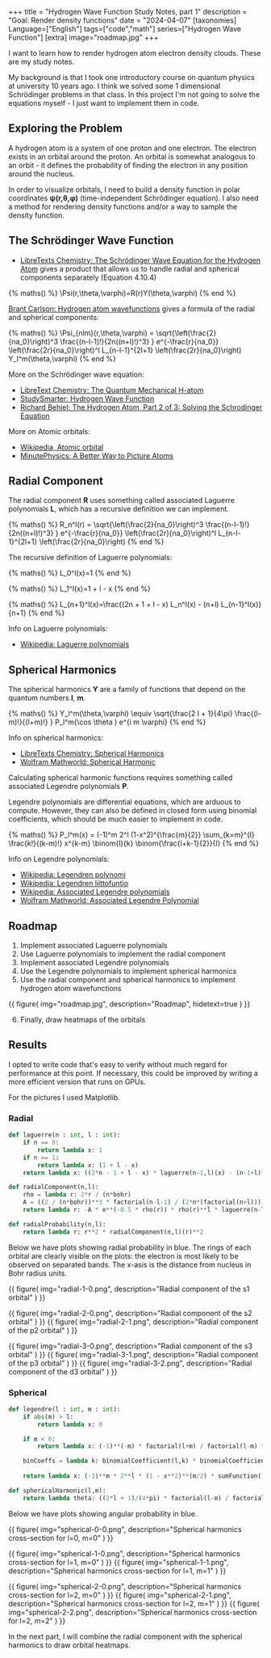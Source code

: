 +++
title = "Hydrogen Wave Function Study Notes, part 1"
description = "Goal: Render density functions"
date = "2024-04-07"
[taxonomies]
Language=["English"]
tags=["code","math"]
series=["Hydrogen Wave Function"]
[extra]
image="roadmap.jpg"
+++

I want to learn how to render hydrogen atom electron density clouds.
These are my study notes.

My background is that I took one introductory course on quantum physics at university 10 years ago. I think we solved some 1 dimensional Schrödinger problems in that class. In this project I'm not going to solve the equations myself - I just want to implement them in code.

## Exploring the Problem

A hydrogen atom is a system of one proton and one electron. The electron exists in an orbital around the proton. An orbital is somewhat analogous to an orbit - it defines the probability of finding the electron in any position around the nucleus.

In order to visualize orbitals,
I need to build a density function in polar coordinates **ψ(r,θ,φ)** (time-independent Schrödinger equation).
I also need a method for rendering density functions and/or a way to sample the density function.

## The Schrödinger Wave Function

- [LibreTexts Chemistry: The Schrödinger Wave Equation for the Hydrogen Atom](https://chem.libretexts.org/Courses/University_of_California_Davis/Chem_107B%3A_Physical_Chemistry_for_Life_Scientists/Chapters/4%3A_Quantum_Theory/4.10%3A_The_Schr%C3%B6dinger_Wave_Equation_for_the_Hydrogen_Atom) gives a product that allows us to handle radial and spherical components separately (Equation 4.10.4)

{% maths() %}
\Psi(r,\theta,\varphi)=R(r)Y(\theta,\varphi)
{% end %}

[Brant Carlson: Hydrogen atom wavefunctions](https://www.youtube.com/watch?v=DvRzdCnsiYw) gives a formula of the radial and spherical components:

{% maths() %}
\Psi_{nlm}(r,\theta,\varphi) = 
\sqrt{\left(\frac{2}{na_0}\right)^3 \frac{(n-l-1)!}{2n((n+l)!)^3} } 
e^{-\frac{r}{na_0}} 
\left(\frac{2r}{na_0}\right)^l L_{n-l-1}^{2l+1} 
\left(\frac{2r}{na_0}\right) Y_l^m(\theta,\varphi)
{% end %}

More on the Schrödinger wave equation:

- [LibreText Chemistry: The Quantum Mechanical H-atom](<https://chem.libretexts.org/Bookshelves/Physical_and_Theoretical_Chemistry_Textbook_Maps/Quantum_Chemistry_with_Applications_in_Spectroscopy_(Fleming)/06%3A_The_Hydrogen_Atom/6.02%3A_The_Quantum_Mechanical_H-atom>)
- [StudySmarter: Hydrogen Wave Function](https://www.studysmarter.co.uk/explanations/physics/quantum-physics/hydrogen-wave-function/)
- [Richard Behiel: The Hydrogen Atom, Part 2 of 3: Solving the Schrodinger Equation](https://www.youtube.com/watch?v=acN7E7AUHPk)

More on Atomic orbitals:

- [Wikipedia, Atomic orbital](https://en.m.wikipedia.org/wiki/Atomic_orbital)
- [MinutePhysics: A Better Way to Picture Atoms](https://www.youtube.com/watch?v=W2Xb2GFK2yc)

## Radial Component

The radial component **R** uses something called associated Laguerre polynomials **L**, which has a recursive definition we can implement.

{% maths() %}
R_n^l(r) = 
\sqrt{\left(\frac{2}{na_0}\right)^3 \frac{(n-l-1)!}{2n((n+l)!)^3} } 
e^{-\frac{r}{na_0}} 
\left(\frac{2r}{na_0}\right)^l L_{n-l-1}^{2l+1} 
\left(\frac{2r}{na_0}\right)
{% end %}

The recursive definition of Laguerre polynomials:

{% maths() %}
L_0^l(x)=1
{% end %}

{% maths() %}
L_1^l(x)=1 + l - x
{% end %}

{% maths() %}
L_{n+1}^l(x)=\frac{(2n + 1 + l - x) L_n^l(x) - (n+l) L_{n-1}^l(x)}{n+1}
{% end %}

Info on Laguerre polynomials:

- [Wikipedia: Laguerre polynomials](https://en.wikipedia.org/wiki/Laguerre_polynomials#Generalized_Laguerre_polynomials)

## Spherical Harmonics

The spherical harmonics **Y** are a family of functions that depend on the quantum numbers **l**, **m**.

{% maths() %}
Y_l^m(\theta,\varphi) \equiv \sqrt{\frac{2 l + 1}{4\pi} \frac{(l-m)!}{(l+m)!} } P_l^m(\cos \theta ) e^{i m \varphi}
{% end %}

Info on spherical harmonics:

- [LibreTexts Chemistry: Spherical Harmonics](https://chem.libretexts.org/Bookshelves/Physical_and_Theoretical_Chemistry_Textbook_Maps/Quantum_Chemistry_with_Applications_in_Spectroscopy_(Fleming)/05%3A_The_Rigid_Rotor_and_Rotational_Spectroscopy/5.04%3A_Spherical_Harmonics)
- [Wolfram Mathworld: Spherical Harmonic](https://mathworld.wolfram.com/SphericalHarmonic.html)

Calculating spherical harmonic functions requires something called associated Legendre polynomials **P**.

Legendre polynomials are differential equations, which are arduous to compute. However, they can also be defined in closed form using binomial coefficients, which should be much easier to implement in code.

{% maths() %}
P_l^m(x) = (-1)^m 2^l (1-x^2)^{\frac{m}{2}} \sum_{k=m}^{l} \frac{k!}{(k-m)!} x^{k-m}
\binom{l}{k}
\binom{\frac{l+k-1}{2}}{l}
{% end %}

Info on Legendre polynomials:

- [Wikipedia: Legendren polynomi](https://fi.wikipedia.org/wiki/Legendren_polynomi)
- [Wikipedia: Legendren liittofuntio](https://fi.wikipedia.org/wiki/Legendren_liittofunktio)
- [Wikipedia: Associated Legendre polynomials](https://en.wikipedia.org/wiki/Associated_Legendre_polynomials)
- [Wolfram Mathworld: Associated Legendre Polynomial](https://mathworld.wolfram.com/AssociatedLegendrePolynomial.html)

## Roadmap

1. Implement associated Laguerre polynomials
2. Use Laguerre polynomials to implement the radial component
3. Implement associated Legendre polynomials
4. Use the Legendre polynomials to implement spherical harmonics
5. Use the radial component and spherical harmonics to implement hydrogen atom wavefunctions

{{
        figure(
                img="roadmap.jpg",
                description="Roadmap",
                hidetext=true
        )
}}

6. Finally, draw heatmaps of the orbitals

## Results

I opted to write code that's easy to verify without much regard for performance at this point. If necessary, this could be improved by writing a more efficient version that runs on GPUs.

For the pictures I used Matplotlib.

### Radial

```python
def laguerre(n : int, l : int):
    if n == 0:
        return lambda x: 1
    if n == 1:
        return lambda x: (1 + l - x)
    return lambda x: ((2*n - 1 + l - x) * laguerre(n-1,l)(x) - (n-1+l)*laguerre(n-2,l)(x))/float(n)

def radialComponent(n,l):
    rho = lambda r: 2*r / (n*bohr)
    A = ((2 / (n*bohr))**3 * factorial(n-l-1) / (2*n*(factorial(n+l))))**(1/2)
    return lambda r: -A * e**(-0.5 * rho(r)) * rho(r)**l * laguerre(n-l-1, 2*l + 1)(rho(r))

def radialProbability(n,l):
    return lambda r: r**2 * radialComponent(n,l)(r)**2
```

Below we have plots showing radial probability in blue.
The rings of each orbital are clearly visible on the plots: the electron is most likely to be observed on separated bands. The x-asis is the distance from nucleus in Bohr radius units.

{{
        figure(
                img="radial-1-0.png",
                description="Radial component of the s1 orbital"
        )
}}

{{
        figure(
                img="radial-2-0.png",
                description="Radial component of the s2 orbital"
        )
}}
{{
        figure(
                img="radial-2-1.png",
                description="Radial component of the p2 orbital"
        )
}}

{{
        figure(
                img="radial-3-0.png",
                description="Radial component of the s3 orbital"
        )
}}
{{
        figure(
                img="radial-3-1.png",
                description="Radial component of the p3 orbital"
        )
}}
{{
        figure(
                img="radial-3-2.png",
                description="Radial component of the d3 orbital"
        )
}}

### Spherical

```python
def legendre(l : int, m : int):
    if abs(m) > l:
        return lambda x: 0

    if m < 0:
        return lambda x: (-1)**(-m) * factorial(l+m) / factorial(l-m) * legendre(l,-m)(x)

    binCoeffs = lambda k: binomialCoefficient(l,k) * binomialCoefficient((l+k-1)/2, l)
    
    return lambda x: (-1)**m * 2**l * (1 - x**2)**(m/2) * sumFunction( lambda k: factorial(k)/factorial(k-m) * x**(k-m) * binCoeffs(k), range(m,l+1) )

def sphericalHarmonic(l,m):
    return lambda theta: ((2*l + 1)/(4*pi) * factorial(l-m) / factorial(l+m))**(1/2) * legendre(l,m)(cos(theta))
```

Below we have plots showing angular probability in blue.

{{
        figure(
                img="spherical-0-0.png",
                description="Spherical harmonics cross-section for l=0, m=0"
        )
}}

{{
        figure(
                img="spherical-1-0.png",
                description="Spherical harmonics cross-section for l=1, m=0"
        )
}}
{{
        figure(
                img="spherical-1-1.png",
                description="Spherical harmonics cross-section for l=1, m=1"
        )
}}

{{
        figure(
                img="spherical-2-0.png",
                description="Spherical harmonics cross-section for l=2, m=0"
        )
}}
{{
        figure(
                img="spherical-2-1.png",
                description="Spherical harmonics cross-section for l=2, m=1"
        )
}}
{{
        figure(
                img="spherical-2-2.png",
                description="Spherical harmonics cross-section for l=2, m=2"
        )
}}

In the next part, I will combine the radial component with the spherical harmonics to draw orbital heatmaps.